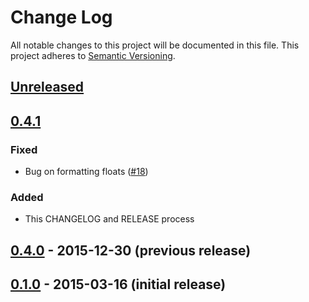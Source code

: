 # Change Log
All notable changes to this project will be documented in this file.
This project adheres to [Semantic Versioning](http://semver.org/).

## [Unreleased](https://github.com/porras/crul/compare/0.4.1...HEAD)

## [0.4.1](https://github.com/porras/crul/compare/0.4.0...0.4.1)
### Fixed
- Bug on formatting floats ([#18](https://github.com/porras/crul/issues/18))

### Added
- This CHANGELOG and RELEASE process

## [0.4.0](https://github.com/porras/crul/tree/0.4.0) - 2015-12-30 (previous release)
## [0.1.0](https://github.com/porras/crul/tree/0.1.0) - 2015-03-16 (initial release)
